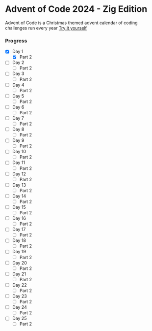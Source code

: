 # Advent of Code 2024 - Zig Edition
Advent of Code is a Christmas themed advent calendar of coding challenges run every year
[Try it yourself](https://adventofcode.com/)

### Progress
* [X] Day 1
  * [X] Part 2
* [ ] Day 2
  * [ ] Part 2
* [ ] Day 3
  * [ ] Part 2
* [ ] Day 4
  * [ ] Part 2
* [ ] Day 5
  * [ ] Part 2
* [ ] Day 6
  * [ ] Part 2
* [ ] Day 7
  * [ ] Part 2
* [ ] Day 8
  * [ ] Part 2
* [ ] Day 9
  * [ ] Part 2
* [ ] Day 10
  * [ ] Part 2
* [ ] Day 11
  * [ ] Part 2
* [ ] Day 12
  * [ ] Part 2
* [ ] Day 13
  * [ ] Part 2
* [ ] Day 14
  * [ ] Part 2
* [ ] Day 15
  * [ ] Part 2
* [ ] Day 16
  * [ ] Part 2
* [ ] Day 17
  * [ ] Part 2
* [ ] Day 18
  * [ ] Part 2
* [ ] Day 19
  * [ ] Part 2
* [ ] Day 20
  * [ ] Part 2
* [ ] Day 21
  * [ ] Part 2
* [ ] Day 22
  * [ ] Part 2
* [ ] Day 23
  * [ ] Part 2
* [ ] Day 24
  * [ ] Part 2
* [ ] Day 25
  * [ ] Part 2

